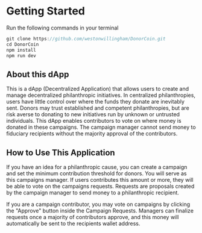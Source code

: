 # Getting Started

Run the following commands in your terminal

```jsx
git clone https://github.com/westonwillingham/DonorCoin.git
cd DonorCoin
npm install
npm run dev
```

## About this dApp

This is a dApp (Decentralized Application) that allows users to create and manage decentralized philanthropic initiatives. In centralized philanthropies, users have little control over where the
funds they donate are inevitably sent. Donors may trust established and competent philanthropies, but are risk averse to donating to new initiatives run by unknown or untrusted individuals. This dApp enables contributors to vote on where money is donated in these campaigns. The campaign manager cannot send money to fiduciary recipients without the majority approval of the contributors.

## How to Use This Application

If you have an idea for a philanthropic cause, you can create a campaign and set the minimum
contribution threshold for donors. You will serve as this campaigns manager. If users contributes this amount or more, they will be able to vote on the campaigns requests. Requests are proposals created by the campaign manager to send money to a philanthropic recipient.

If you are a campaign contributor, you may vote on campaigns by clicking the "Approve" button inside the Campaign Requests. Managers can finalize requests once a majority of contributors approve, and this money will automatically be sent to the recipients wallet address.
